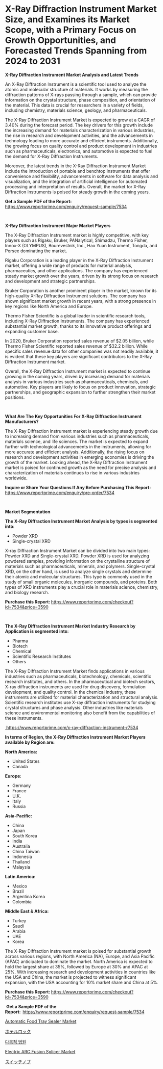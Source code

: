 <p><h1>X-Ray Diffraction Instrument Market Size, and Examines its Market Scope, with a Primary Focus on Growth Opportunities, and Forecasted Trends Spanning from 2024 to 2031</h1></p><p><strong>X-Ray Diffraction Instrument Market Analysis and Latest Trends</strong></p>
<p><p>An X-Ray Diffraction Instrument is a scientific tool used to analyze the atomic and molecular structure of materials. It works by measuring the diffraction patterns of X-rays passing through a sample, which can provide information on the crystal structure, phase composition, and orientation of the material. This data is crucial for researchers in a variety of fields, including chemistry, materials science, geology, and pharmaceuticals.</p><p>The X-Ray Diffraction Instrument Market is expected to grow at a CAGR of 3.40% during the forecast period. The key drivers for this growth include the increasing demand for materials characterization in various industries, the rise in research and development activities, and the advancements in technology leading to more accurate and efficient instruments. Additionally, the growing focus on quality control and product development in industries such as pharmaceuticals, electronics, and automotive is expected to fuel the demand for X-Ray Diffraction Instruments.</p><p>Moreover, the latest trends in the X-Ray Diffraction Instrument Market include the introduction of portable and benchtop instruments that offer convenience and flexibility, advancements in software for data analysis and visualization, and the integration of artificial intelligence for automated processing and interpretation of results. Overall, the market for X-Ray Diffraction Instruments is poised for steady growth in the coming years.</p></p>
<p><strong>Get a Sample PDF of the Report:&nbsp;</strong> <a href="https://www.reportprime.com/enquiry/request-sample/7534">https://www.reportprime.com/enquiry/request-sample/7534</a></p>
<p>&nbsp;</p>
<p><strong>X-Ray Diffraction Instrument Major Market Players</strong></p>
<p><p>The X-Ray Diffraction Instrument market is highly competitive, with key players such as Rigaku, Bruker, PANalytical, Shimadzu, Thermo Fisher, Innox-X (OLYMPUS), Bourevestnik, Inc., Hao Yuan Instrument, Tongda, and Persee dominating the market.</p><p>Rigaku Corporation is a leading player in the X-Ray Diffraction Instrument market, offering a wide range of products for material analysis, pharmaceutics, and other applications. The company has experienced steady market growth over the years, driven by its strong focus on research and development and strategic partnerships.</p><p>Bruker Corporation is another prominent player in the market, known for its high-quality X-Ray Diffraction Instrument solutions. The company has shown significant market growth in recent years, with a strong presence in key regions like North America and Europe.</p><p>Thermo Fisher Scientific is a global leader in scientific research tools, including X-Ray Diffraction Instruments. The company has experienced substantial market growth, thanks to its innovative product offerings and expanding customer base.</p><p>In 2020, Bruker Corporation reported sales revenue of $2.05 billion, while Thermo Fisher Scientific reported sales revenue of $32.2 billion. While specific sales revenue data for other companies was not readily available, it is evident that these key players are significant contributors to the X-Ray Diffraction Instrument market.</p><p>Overall, the X-Ray Diffraction Instrument market is expected to continue growing in the coming years, driven by increasing demand for materials analysis in various industries such as pharmaceuticals, chemicals, and automotive. Key players are likely to focus on product innovation, strategic partnerships, and geographic expansion to further strengthen their market positions.</p></p>
<p>&nbsp;</p>
<p><strong>What Are The Key Opportunities For X-Ray Diffraction Instrument Manufacturers?</strong></p>
<p><p>The X-Ray Diffraction Instrument market is experiencing steady growth due to increasing demand from various industries such as pharmaceuticals, materials science, and life sciences. The market is expected to expand further with technological advancements in the instruments, allowing for more accurate and efficient analysis. Additionally, the rising focus on research and development activities in emerging economies is driving the growth of the market. Looking ahead, the X-Ray Diffraction Instrument market is poised for continued growth as the need for precise analysis and characterization of materials continues to rise in various industries worldwide.</p></p>
<p><strong>Inquire or Share Your Questions If Any Before Purchasing This Report:</strong> <a href="https://www.reportprime.com/enquiry/pre-order/7534">https://www.reportprime.com/enquiry/pre-order/7534</a></p>
<p>&nbsp;</p>
<p><strong>Market Segmentation</strong></p>
<p><strong>The X-Ray Diffraction Instrument Market Analysis by types is segmented into:</strong></p>
<p><ul><li>Powder XRD</li><li>Single-crystal XRD</li></ul></p>
<p><p>X-ray Diffraction Instrument Market can be divided into two main types: Powder XRD and Single-crystal XRD. Powder XRD is used for analyzing powdered samples, providing information on the crystalline structure of materials such as pharmaceuticals, minerals, and polymers. Single-crystal XRD, on the other hand, is used to analyze single crystals and determine their atomic and molecular structures. This type is commonly used in the study of small organic molecules, inorganic compounds, and proteins. Both types of XRD instruments play a crucial role in materials science, chemistry, and biology research.</p></p>
<p><strong>Purchase this Report:&nbsp;</strong><a href="https://www.reportprime.com/checkout?id=7534&price=3590">https://www.reportprime.com/checkout?id=7534&price=3590</a></p>
<p>&nbsp;</p>
<p><strong>The X-Ray Diffraction Instrument Market Industry Research by Application is segmented into:</strong></p>
<p><ul><li>Pharma</li><li>Biotech</li><li>Chemical</li><li>Scientific Research Institutes</li><li>Others</li></ul></p>
<p><p>The X-Ray Diffraction Instrument Market finds applications in various industries such as pharmaceuticals, biotechnology, chemicals, scientific research institutes, and others. In the pharmaceutical and biotech sectors, X-ray diffraction instruments are used for drug discovery, formulation development, and quality control. In the chemical industry, these instruments are utilized for material characterization and structural analysis. Scientific research institutes use X-ray diffraction instruments for studying crystal structures and phase analysis. Other industries like materials science and environmental monitoring also benefit from the capabilities of these instruments.</p></p>
<p><a href="https://www.reportprime.com/x-ray-diffraction-instrument-r7534">&nbsp;https://www.reportprime.com/x-ray-diffraction-instrument-r7534</a></p>
<p><strong>In terms of Region, the X-Ray Diffraction Instrument Market Players available by Region are:</strong></p>
<p>
    <p> <strong> North America: </strong>
        <ul>
            <li>United States</li>
            <li>Canada</li>
        </ul>
        </p> 
    <p> <strong> Europe: </strong>
        <ul>
            <li>Germany</li>
            <li>France</li>
            <li>U.K.</li>
            <li>Italy</li>
            <li>Russia</li>
        </ul>
        </p> 
    <p> <strong> Asia-Pacific: </strong>
        <ul>
            <li>China</li>
            <li>Japan</li>
            <li>South Korea</li>
            <li>India</li>
            <li>Australia</li>
            <li>China Taiwan</li>
            <li>Indonesia</li>
            <li>Thailand</li>
            <li>Malaysia</li>
        </ul>
        </p> 
    <p> <strong> Latin America: </strong>
        <ul>
            <li>Mexico</li>
            <li>Brazil</li>
            <li>Argentina Korea</li>
            <li>Colombia</li>
        </ul>
        </p> 
    <p> <strong> Middle East & Africa: </strong>
        <ul>
            <li>Turkey</li>
            <li>Saudi</li>
            <li>Arabia</li>
            <li>UAE</li>
            <li>Korea</li>
        </ul>
    </p>
    </p>
<p><p>The X-Ray Diffraction Instrument market is poised for substantial growth across various regions, with North America (NA), Europe, and Asia Pacific (APAC) anticipated to dominate the market. North America is expected to hold the largest share at 35%, followed by Europe at 30% and APAC at 25%. With increasing research and development activities in countries like the USA and China, the market is projected to witness significant expansion, with the USA accounting for 10% market share and China at 5%.</p></p>
<p><strong>Purchase this Report: </strong><a href="https://www.reportprime.com/checkout?id=7534&price=3590">https://www.reportprime.com/checkout?id=7534&price=3590</a></p>
<p>&nbsp;<strong>Get a Sample PDF of the Report:&nbsp;&nbsp;</strong><a href="https://www.reportprime.com/enquiry/request-sample/7534">https://www.reportprime.com/enquiry/request-sample/7534</a></p>
<p><strong></strong></p>
<p><p><a href="https://github.com/RosemarieLeffler2023/Market-Research-Report-List-1/blob/main/automatic-food-tray-sealer-market.md">Automatic Food Tray Sealer Market</a></p><p><a href="https://github.com/NovaStamm2023/Market-Research-Report-List-1/blob/main/662456576539.md">ホテルロック</a></p><p><a href="https://github.com/durgin521/Market-Research-Report-List-1/blob/main/989850372277.md">다목적 법원</a></p><p><a href="https://github.com/susanjprice2023/Market-Research-Report-List-1/blob/main/electric-arc-fusion-splicer-market.md">Electric ARC Fusion Splicer Market</a></p><p><a href="https://github.com/JerelSchulit20231/Market-Research-Report-List-1/blob/main/969449576540.md">スイッチノブ</a></p></p>